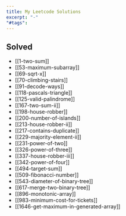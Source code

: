 ```yaml
---
title: My Leetcode Solutions
excerpt: "-"
"#tags":
---
```

## Solved

- [[1-two-sum]]
- [[53-maximum-subarray]]
- [[69-sqrt-x]]
- [[70-climbing-stairs]]
- [[91-decode-ways]]
- [[118-pascals-triangle]]
- [[125-valid-palindrome]]
- [[167-two-sum-ii]]
- [[198-house-robber]]
- [[200-number-of-islands]]
- [[213-house-robber-ii]]
- [[217-contains-duplicate]]
- [[229-majority-element-ii]]
- [[231-power-of-two]]
- [[326-power-of-three]]
- [[337-house-robber-iii]]
- [[342-power-of-four]]
- [[494-target-sum]]
- [[509-fibonacci-number]]
- [[543-diameter-of-binary-tree]]
- [[617-merge-two-binary-tree]]
- [[896-monotonic-array]]
- [[983-minimum-cost-for-tickets]]
- [[1646-get-maximum-in-generated-array]]